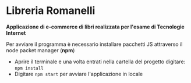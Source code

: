 
# Libreria Romanelli
**Applicazione di e-commerce di libri realizzata per l'esame di Tecnologie Internet** 

Per avviare il programma è necessario installare pacchetti JS attraverso il node packet manager (**npm**)

- Aprire il terminale e una volta entrati nella cartella del progetto digitare: ```npm install``` 
- Digitare ```npm start``` per avviare l'applicazione in locale 


